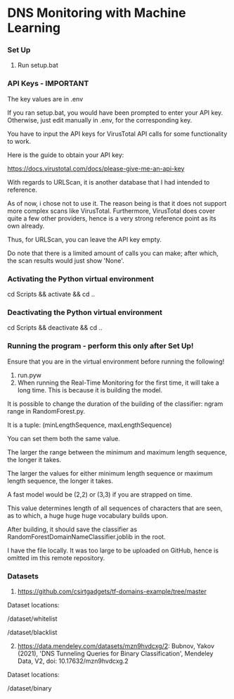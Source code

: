 # DNS Monitoring with Machine Learning

### Set Up

1. Run setup.bat

### API Keys - IMPORTANT

The key values are in .env

If you ran setup.bat, you would have been prompted to enter your API key.
Otherwise, just edit manually in .env, for the corresponding key.

You have to input the API keys for VirusTotal API calls for some functionality to work.

Here is the guide to obtain your API key:

https://docs.virustotal.com/docs/please-give-me-an-api-key

With regards to URLScan, it is another database that I had intended to reference.

As of now, i chose not to use it. The reason being is that it does not support more
complex scans like VirusTotal. Furthermore, VirusTotal does cover quite a few other
providers, hence is a very strong reference point as its own already.

Thus, for URLScan, you can leave the API key empty.

Do note that there is a limited amount of calls you can make; after which, the scan results would just show 'None'.

### Activating the Python virtual environment

cd Scripts && activate && cd ..

### Deactivating the Python virtual environment

cd Scripts && deactivate && cd ..

### Running the program - perform this only after Set Up!

Ensure that you are in the virtual environment before running the following!

1. run.pyw
2. When running the Real-Time Monitoring for the first time, it will take a long time. This is because it is building the model.

It is possible to change the duration of the building of the classifier: ngram range in RandomForest.py.

It is a tuple: (minLengthSequence, maxLengthSequence)

You can set them both the same value.

The larger the range between the minimum and maximum length sequence, the longer it takes.

The larger the values for either minimum length sequence or maximum length sequence, the longer it takes.

A fast model would be (2,2) or (3,3) if you are strapped on time.

This value determines length of all sequences of characters that are seen, as to which, a huge huge huge vocabulary builds upon.

After building, it should save the classifier as RandomForestDomainNameClassifier.joblib in the root.

I have the file locally. It was too large to be uploaded on GitHub, hence is omitted im this remote repository.

### Datasets

1. https://github.com/csirtgadgets/tf-domains-example/tree/master

Dataset locations:

/dataset/whitelist

/dataset/blacklist

2. https://data.mendeley.com/datasets/mzn9hvdcxg/2:
   Bubnov, Yakov (2021), 'DNS Tunneling Queries for Binary Classification', Mendeley Data, V2, doi: 10.17632/mzn9hvdcxg.2

Dataset locations:

/dataset/binary

